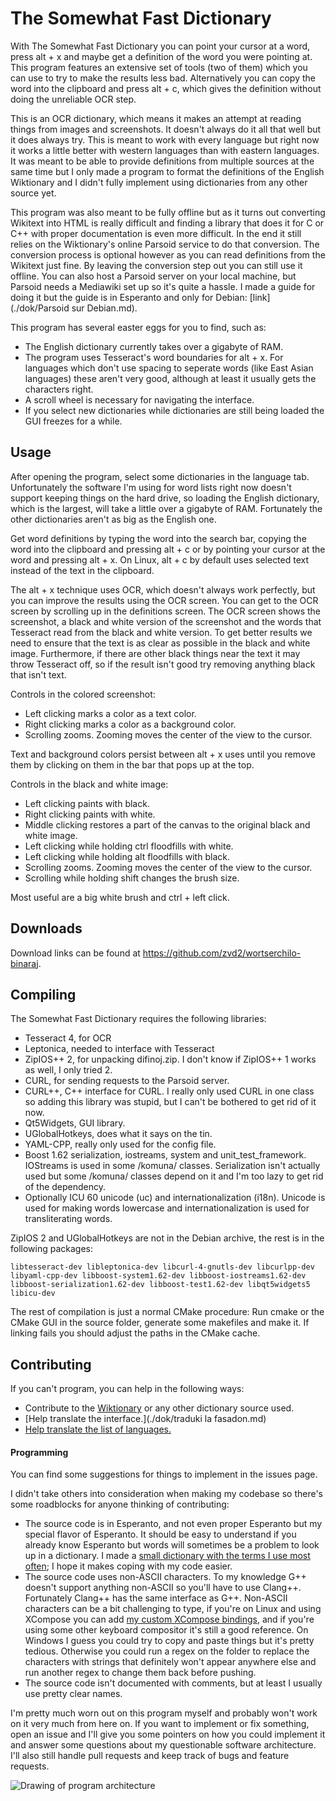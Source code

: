 # The Somewhat Fast Dictionary

With The Somewhat Fast Dictionary you can point your cursor at a word, press alt + x and maybe get a definition of the
word you were pointing at. This program features an extensive set of tools (two of them) which you can use to try to
make the results less bad. Alternatively you can copy the word into the clipboard and press alt + c, which gives the
definition without doing the unreliable OCR step.

This is an OCR dictionary, which means it makes an attempt at reading things from images and screenshots. It doesn't
always do it all that well but it does always try. This is meant to work with every language but right now it works a
little better with western languages than with eastern languages. It was meant to be able to provide definitions from
multiple sources at the same time but I only made a program to format the definitions of the English Wiktionary and I
didn't fully implement using dictionaries from any other source yet.

This program was also meant to be fully offline but as it turns out converting Wikitext into HTML is really difficult
and finding a library that does it for C or C++ with proper documentation is even more difficult. In the end it still
relies on the Wiktionary's online Parsoid service to do that conversion. The conversion process is optional however as
you can read definitions from the Wikitext just fine. By leaving the conversion step out you can still use it offline.
You can also host a Parsoid server on your local machine, but Parsoid needs a Mediawiki set up so it's quite a hassle.
I made a guide for doing it but the guide is in Esperanto and only for Debian: [link](./dok/Parsoid sur Debian.md).

This program has several easter eggs for you to find, such as:
 - The English dictionary currently takes over a gigabyte of RAM.
 - The program uses Tesseract's word boundaries for alt + x. For languages which don't use spacing to seperate words 
 (like East Asian languages) these aren't very good, although at least it usually gets the characters right.
 - A scroll wheel is necessary for navigating the interface.
 - If you select new dictionaries while dictionaries are still being loaded the GUI freezes for a while.


## Usage

After opening the program, select some dictionaries in the language tab. Unfortunately the software I'm using for word
lists right now doesn't support keeping things on the hard drive, so loading the English dictionary, which is the
largest, will take a little over a gigabyte of RAM. Fortunately the other dictionaries aren't as big as the English
one.

Get word definitions by typing the word into the search bar, copying the word into the clipboard and pressing alt + c or
by pointing your cursor at the word and pressing alt + x. On Linux, alt + c by default uses selected text instead of the
text in the clipboard.

The alt + x technique uses OCR, which doesn't always work perfectly, but you can improve the results using the OCR
screen. You can get to the OCR screen by scrolling up in the definitions screen. The OCR screen shows the screenshot, 
a black and white version of the screenshot and the words that Tesseract read from the black and white version. To get
better results we need to ensure that the text is as clear as possible in the black and white image. Furthermore, if
there are other black things near the text it may throw Tesseract off, so if the result isn't good try removing anything
black that isn't text.

Controls in the colored screenshot:
 - Left clicking marks a color as a text color.
 - Right clicking marks a color as a background color.
 - Scrolling zooms. Zooming moves the center of the view to the cursor.

Text and background colors persist between alt + x uses until you remove them by clicking on them in the bar that pops
up at the top.

Controls in the black and white image:
 - Left clicking paints with black.
 - Right clicking paints with white.
 - Middle clicking restores a part of the canvas to the original black and white image.
 - Left clicking while holding ctrl floodfills with white.
 - Left clicking while holding alt floodfills with black. 
 - Scrolling zooms. Zooming moves the center of the view to the cursor.
 - Scrolling while holding shift changes the brush size.

Most useful are a big white brush and ctrl + left click.

## Downloads

Download links can be found at <https://github.com/zvd2/wortserchilo-binaraj>.

## Compiling

The Somewhat Fast Dictionary requires the following libraries:
 - Tesseract 4, for OCR
 - Leptonica, needed to interface with Tesseract
 - ZipIOS++ 2, for unpacking difinoj.zip. I don't know if ZipIOS++ 1 works as well, I only tried 2.
 - CURL, for sending requests to the Parsoid server.
 - CURL++, C++ interface for CURL. I really only used CURL in one class so adding this library was stupid,
   but I can't be bothered to get rid of it now.
 - Qt5Widgets, GUI library.
 - UGlobalHotkeys, does what it says on the tin.
 - YAML-CPP, really only used for the config file.
 - Boost 1.62 serialization, iostreams, system and unit_test_framework. 
   IOStreams is used in some /komuna/ classes.
   Serialization isn't actually used but some /komuna/ classes depend on
   it and I'm too lazy to get rid of the dependency.
 - Optionally ICU 60 unicode (uc) and internationalization (i18n).
   Unicode is used for making words lowercase and internationalization 
   is used for transliterating words. 
 
ZipIOS 2 and UGlobalHotkeys are not in the Debian archive, the rest is in the following packages:
```
libtesseract-dev libleptonica-dev libcurl-4-gnutls-dev libcurlpp-dev libyaml-cpp-dev libboost-system1.62-dev libboost-iostreams1.62-dev libboost-serialization1.62-dev libboost-test1.62-dev libqt5widgets5 libicu-dev
```

The rest of compilation is just a normal CMake procedure: Run cmake or the CMake GUI in the source folder, generate
some makefiles and make it. If linking fails you should adjust the paths in the CMake cache.

## Contributing

If you can't program, you can help in the following ways:
 - Contribute to the [Wiktionary](https://www.wiktionary.org) or any other dictionary source used.
 - [Help translate the interface.](./dok/traduki la fasadon.md)
 - [Help translate the list of languages.](https://hosted.weblate.org/projects/iso-codes/iso-639-3/)

#### Programming

You can find some suggestions for things to implement in the issues page. 

I didn't take others into consideration when making my codebase so there's some roadblocks for anyone thinking of
contributing:
 - The source code is in Esperanto, and not even proper Esperanto but my special flavor of Esperanto. It should be
   easy to understand if you already know Esperanto but words will sometimes be a problem to look up in a dictionary.
   I made a [small dictionary with the terms I use most often](./dok/dictionary.md); I hope it makes coping with my code
   easier.
 - The source code uses non-ASCII characters. To my knowledge G++ doesn't support anything non-ASCII so you'll have to
   use Clang++. Fortunately Clang++ has the same interface as G++. Non-ASCII characters can be a bit challenging to
   type, if you're on Linux and using XCompose you can add [my custom XCompose bindings](./dok/XCompose),
   and if you're using some other keyboard compositor it's still a good reference. On Windows I guess you could try to
   copy and paste things but it's pretty tedious. Otherwise you could run a regex on the folder to replace the
   characters with strings that definitely won't appear anywhere else and run another regex to change them back
   before pushing.
 - The source code isn't documented with comments, but at least I usually use pretty clear names.

I'm pretty much worn out on this program myself and probably won't work on it very much from here on. If you want to
implement or fix something, open an issue and I'll give you some pointers on how you could implement it and answer some
questions about my questionable software architecture. I'll also still handle pull requests and keep track of bugs and
feature requests.

![Drawing of program architecture](./dok/arĥitekturo.png)